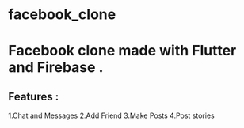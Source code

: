 # facebook_clone

# Facebook clone made with Flutter and Firebase .
## Features  :
1.Chat and Messages
2.Add Friend
3.Make Posts
4.Post stories


